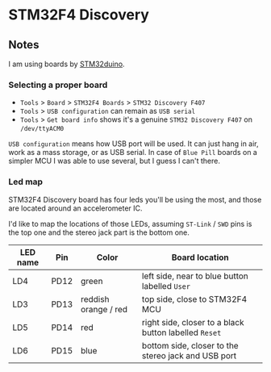 # STM32F4 Discovery

## Notes

I am using boards by [STM32duino](https://www.stm32duino.com/).

### Selecting a proper board

* `Tools` > `Board` > `STM32F4 Boards` > `STM32 Discovery F407`
* `Tools` > `USB configuration` can remain as `USB serial`
* `Tools` > `Get board info` shows it's a genuine `STM32 Discovery F407` on `/dev/ttyACM0`

`USB configuration` means how USB port will be used. It can just hang in air, work as a mass storage, or as USB serial.
In case of `Blue Pill` boards on a simpler MCU I was able to use several, but I guess I can't there.

### Led map

STM32F4 Discovery board has four leds you'll be using the most, and those are located around an accelerometer IC.

I'd like to map the locations of those LEDs, assuming `ST-Link` / `SWD` pins is the top one and the stereo jack part is the bottom one.

| LED name | Pin  | Color                | Board location                                        |
| -------- | ---- | -------------------- | ----------------------------------------------------- |
| LD4      | PD12 | green                | left side, near to blue button labelled `User`        |
| LD3      | PD13 | reddish orange / red | top side, close to STM32F4 MCU                        |
| LD5      | PD14 | red                  | right side, closer to a black button labelled `Reset` |
| LD6      | PD15 | blue                 | bottom side, closer to the stereo jack and USB port   |
